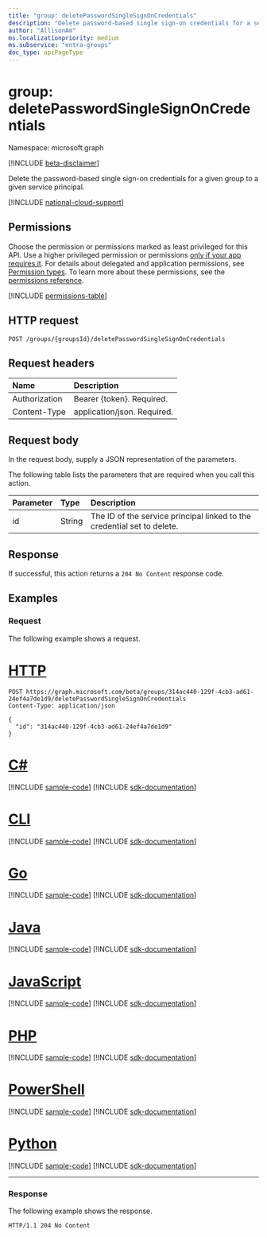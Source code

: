 ```yaml
---
title: "group: deletePasswordSingleSignOnCredentials"
description: "Delete password-based single sign-on credentials for a service principal that is associated to a group."
author: "AllisonAm"
ms.localizationpriority: medium
ms.subservice: "entra-groups"
doc_type: apiPageType
---
```


# group: deletePasswordSingleSignOnCredentials

Namespace: microsoft.graph

[!INCLUDE [beta-disclaimer](../../includes/beta-disclaimer.md)]

Delete the password-based single sign-on credentials for a given group to a given service principal.

[!INCLUDE [national-cloud-support](../../includes/all-clouds.md)]

## Permissions

Choose the permission or permissions marked as least privileged for this API. Use a higher privileged permission or permissions [only if your app requires it](/graph/permissions-overview#best-practices-for-using-microsoft-graph-permissions). For details about delegated and application permissions, see [Permission types](/graph/permissions-overview#permission-types). To learn more about these permissions, see the [permissions reference](/graph/permissions-reference).

<!-- { "blockType": "permissions", "name": "group_deletepasswordsinglesignoncredentials" } -->
[!INCLUDE [permissions-table](../includes/permissions/group-deletepasswordsinglesignoncredentials-permissions.md)]

## HTTP request

<!-- {
  "blockType": "ignored"
}
-->
``` http
POST /groups/{groupsId}/deletePasswordSingleSignOnCredentials
```

## Request headers

|Name|Description|
|:---|:---|
|Authorization|Bearer {token}. Required.|
|Content-Type|application/json. Required.|

## Request body

In the request body, supply a JSON representation of the parameters.

The following table lists the parameters that are required when you call this action.

|Parameter|Type|Description|
|:---|:---|:---|
|id|String|The ID of the service principal linked to the credential set to delete.|



## Response

If successful, this action returns a `204 No Content` response code.

## Examples

### Request

The following example shows a request.
# [HTTP](#tab/http)
<!-- {
  "blockType": "request",
  "name": "groupthis.deletepasswordsinglesignoncredentials"
}
-->
``` http
POST https://graph.microsoft.com/beta/groups/314ac440-129f-4cb3-ad61-24ef4a7de1d9/deletePasswordSingleSignOnCredentials
Content-Type: application/json

{
  "id": "314ac440-129f-4cb3-ad61-24ef4a7de1d9"
}
```

# [C#](#tab/csharp)
[!INCLUDE [sample-code](../includes/snippets/csharp/groupthisdeletepasswordsinglesignoncredentials-csharp-snippets.md)]
[!INCLUDE [sdk-documentation](../includes/snippets/snippets-sdk-documentation-link.md)]

# [CLI](#tab/cli)
[!INCLUDE [sample-code](../includes/snippets/cli/groupthisdeletepasswordsinglesignoncredentials-cli-snippets.md)]
[!INCLUDE [sdk-documentation](../includes/snippets/snippets-sdk-documentation-link.md)]

# [Go](#tab/go)
[!INCLUDE [sample-code](../includes/snippets/go/groupthisdeletepasswordsinglesignoncredentials-go-snippets.md)]
[!INCLUDE [sdk-documentation](../includes/snippets/snippets-sdk-documentation-link.md)]

# [Java](#tab/java)
[!INCLUDE [sample-code](../includes/snippets/java/groupthisdeletepasswordsinglesignoncredentials-java-snippets.md)]
[!INCLUDE [sdk-documentation](../includes/snippets/snippets-sdk-documentation-link.md)]

# [JavaScript](#tab/javascript)
[!INCLUDE [sample-code](../includes/snippets/javascript/groupthisdeletepasswordsinglesignoncredentials-javascript-snippets.md)]
[!INCLUDE [sdk-documentation](../includes/snippets/snippets-sdk-documentation-link.md)]

# [PHP](#tab/php)
[!INCLUDE [sample-code](../includes/snippets/php/groupthisdeletepasswordsinglesignoncredentials-php-snippets.md)]
[!INCLUDE [sdk-documentation](../includes/snippets/snippets-sdk-documentation-link.md)]

# [PowerShell](#tab/powershell)
[!INCLUDE [sample-code](../includes/snippets/powershell/groupthisdeletepasswordsinglesignoncredentials-powershell-snippets.md)]
[!INCLUDE [sdk-documentation](../includes/snippets/snippets-sdk-documentation-link.md)]

# [Python](#tab/python)
[!INCLUDE [sample-code](../includes/snippets/python/groupthisdeletepasswordsinglesignoncredentials-python-snippets.md)]
[!INCLUDE [sdk-documentation](../includes/snippets/snippets-sdk-documentation-link.md)]

---


### Response

The following example shows the response.

<!-- {
  "blockType": "response",
  "truncated": true
}
-->
``` http
HTTP/1.1 204 No Content
```
